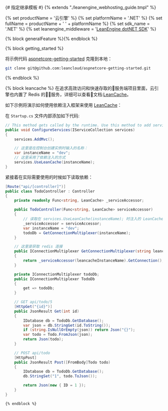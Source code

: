 {# 指定继承模板 #}
{% extends "./leanengine_webhosting_guide.tmpl" %}

{% set productName = '云引擎' %}
{% set platformName = '.NET' %}
{% set fullName = productName + ' ' + platformName %}
{% set sdk_name = '.NET' %}
{% set leanengine_middleware = '[LeanEngine dotNET SDK](https://github.com/leancloud/leanengine-dotNET-sdk/)' %}


{% block generalFeature %}{% endblock %}

{% block getting_started %}

将示例代码 [aspnetcore-getting-started](https://github.com/leancloud/aspnetcore-getting-started) 克隆到本地：

```sh
git clone git@github.com:leancloud/aspnetcore-getting-started.git
```

{% endblock %}

{% block leancache %}
在追求高效访问和快速存取的服务端项目里面，云引擎也内置了 Redis 的服务，详细可以查看文档:[LeanCache](leancache_guide.html)。

如下示例将演示如何使用依赖注入框架来使用 [LeanCache](leancache_guide.html)：

在 `Startup.cs` 文件内部添加如下代码:

```cs
// This method gets called by the runtime. Use this method to add services to the container.
public void ConfigureServices(IServiceCollection services)
{
    services.AddMvc();

    // 这里是在控制台创建实例时输入的名称：
    var instanceName = "dev";
    // 这里采用了依赖注入的方式
    services.UseLeanCache(instanceName);
}
```

紧接着在实际需要使用的时候如下读取依赖：

```cs
[Route("api/[controller]")]
public class TodoController : Controller
{
    private readonly Func<string, LeanCache> _serviceAccessor;

    public TodoController(Func<string, LeanCache> serviceAccessor)
    {
        // 读取在 services.UseLeanCache(instanceName); 时注入的 LeanCache 实例
        _serviceAccessor = serviceAccessor;
        var instanceName = "dev";
        todoDb = GetConnectionMultiplexer(instanceName);
    }

    // 这里是获取 redis 连接
    public IConnectionMultiplexer GetConnectionMultiplexer(string leancacheInstanceName)
    {
        return _serviceAccessor(leancacheInstanceName).GetConnection();
    }

    private IConnectionMultiplexer todoDb;
    public IConnectionMultiplexer TodoDb
    {
        get => todoDb;
    }

    // GET api/todo/5
    [HttpGet("{id}")]
    public JsonResult Get(int id)
    {
        IDatabase db = TodoDb.GetDatabase();
        var json = db.StringGet(id.ToString());
        if (string.IsNullOrEmpty(json)) return Json("{}");
        var todo = Todo.FromJson(json);
        return Json(todo);
    }

    // POST api/todo
    [HttpPost]
    public JsonResult Post([FromBody]Todo todo)
    {
        IDatabase db = TodoDb.GetDatabase();
        db.StringSet("1", todo.ToJson());

        return Json(new { ID = 1 });
    }
}
```

```
{% endblock %}
